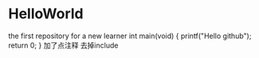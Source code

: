 # HelloWorld
the first repository for a new learner
int main(void)
{
printf("Hello github");
return 0;
}
加了点注释
去掉include
